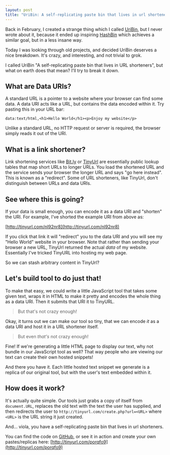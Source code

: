 ```yaml
---
layout: post
title: "UriBin: A self-replicating paste bin that lives in url shorteners"
---
```


Back in February, I created a strange thing which I called
[UriBin](http://tinyurl.com/porqfo9), but I never wrote about it, because it
ended up inspiring [HashBin](http://hashb.in) which
achieves a similar goal, but in a less insane way.

Today I was looking through old projects, and decided UriBin deserves
a nice breakdown. It's crazy, and interesting, and not trivial to grok.

I called UriBin "A self-replicating paste bin that lives in URL shorteners",
but what on earth does that mean? I'll try to break it down.

## What are Data URIs?

A standard URL is a pointer to a website where your browser can find some data.
A data URI acts like a URL, but contains the data encoded within it. Try
pasting this in your URL bar:

```
data:text/html,<h1>Hello World</h1><p>Enjoy my website</p>
```

Unlike a standard URL, no HTTP request or server is required, the browser
simply reads it out of the URI.

## What is a link shortener?

Link shortening services like [Bit.ly](http://bit.ly) or
[TinyUrl](http://tinyurl.com) are essentially public lookup tables that map
short URLs to longer URLs. You load the shortened URL and the service sends
your browser the longer URL and says "go here instead". This is known as
a "redirect". Some of URL shorteners, like TinyUrl, don't distinguish between
URLs and data URIs.

## See where this is going?

If your data is small enough, you can encode it as a data URI and "shorten"
the URI. For example, I've shorted the example URI from above as:

[http://tinyurl.com/nl92nr8](http://tinyurl.com/nl92nr8)

If you click that link it will "redirect" you to the data URI and you will see
my "Hello World" website in your browser. Note that rather than sending your
browser a new URL, TinyUrl returned the actual _data_ of my website.
Essentially I've tricked TinyURL into hosting my web page.

So we can stash arbitrary content in TinyUrl?

## Let's build tool to do just that!

To make that easy, we could write a little JavaScript tool that takes some
given text, wraps it in HTML to make it pretty and encodes the whole thing as
a data URI. Then it submits that URI it to TinyURL.

> But that's not crazy enough!

Okay, it turns out we can make our tool so tiny, that we can encode *it* as
a data URI and host it in a URL shortener itself.

> But even *that's* not crazy enough!

Fine! If we're generating a little HTML page to display our text, why not
bundle in our JavaScript tool as well? That way people who are viewing our text
can create their own hosted snippets!

And there you have it. Each little hosted text snippet we generate is a replica
of our original tool, but with the user's text embedded within it.

## How does it work?

It's actually quite simple. Our tools just grabs a copy of itself from
`document.URL`, replaces the old text with the text the user has supplied, and
then redirects the user to `http://tinyurl.com/create.php?url=<URL>` where
`<URL>` is the URL string it just created.

And... viola, you have a self-replicating paste bin that lives in url
shorteners.

You can find the code on [GitHub](https://github.com/captbaritone/uribin), or
see it in action and create your own pastes/replicas here:
[http://tinyurl.com/porqfo9](http://tinyurl.com/porqfo9)

